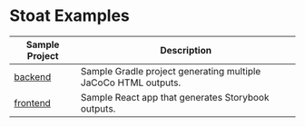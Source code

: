 # Stoat Examples

| Sample Project | Description |
| --- | --- |
| [backend](backend) | Sample Gradle project generating multiple JaCoCo HTML outputs. |
| [frontend](frontend) | Sample React app that generates Storybook outputs. |
